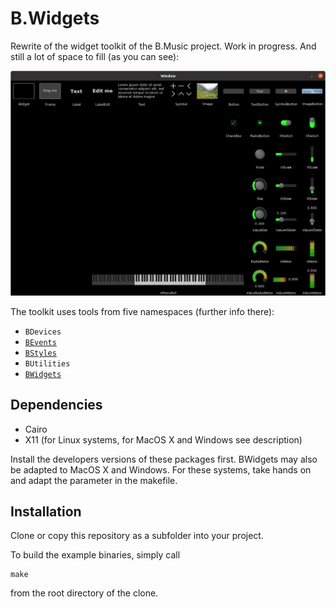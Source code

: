 # B.Widgets
Rewrite of the widget toolkit of the B.Music project. Work in progress. And 
still a lot of space to fill (as you can see):

![widgetgallery](suppl/widgetgallery.png)

The toolkit uses tools from five namespaces (further info there):
* `BDevices`
* [`BEvents`](BEvents/README.md)
* [`BStyles`](BStyles/README.md)
* `BUtilities`
* [`BWidgets`](BWidgets/README.md)


## Dependencies

* Cairo
* X11 (for Linux systems, for MacOS X and Windows see description)

Install the developers versions of these packages first. BWidgets may also be 
adapted to MacOS X and Windows. For these systems, take hands on and adapt 
the parameter in the makefile.


## Installation

Clone or copy this repository as a subfolder into your project. 

To build the example binaries, simply call

```
make
```

from the root directory of the clone.
